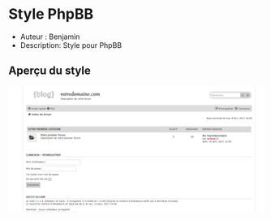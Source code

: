 # Style PhpBB

* Auteur : Benjamin
* Description: Style pour PhpBB

## Aperçu du style

![image sous navigateur](Capture0.PNG?raw=true )
